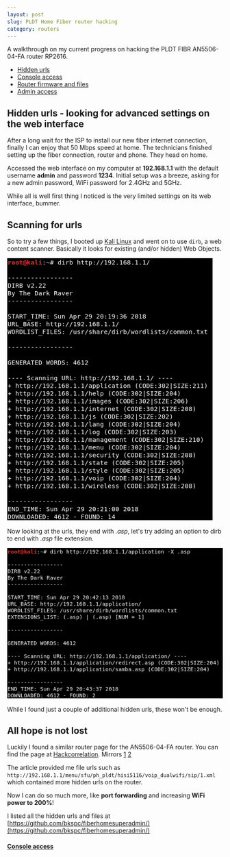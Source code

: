 ```yaml
---
layout: post
slug: PLDT Home Fiber router hacking
category: routers
---
```


A walkthrough on my current progress on hacking the PLDT FIBR AN5506-04-FA router RP2616.

- [Hidden urls](#)
- [Console access](/pldt-home-fiber-router-console-access)
- [Router firmware and files](/pldt-home-fiber-router-firmware-and-files)
- [Admin access](/pldt-home-fiber-web-interface-admin-access)

## Hidden urls - looking for advanced settings on the web interface

After a long wait for the ISP to install our new fiber internet connection, finally I can enjoy that 50 Mbps speed at home. The technicians finished setting up the fiber connection, router and phone. They head on home.


Accessed the web interface on my computer at **192.168.1.1** with the default username **admin** and password **1234**. Initial setup was a breeze, asking for a new admin password, WiFi password for 2.4GHz and 5GHz.

While all is well first thing I noticed is the very limited settings on its web interface, bummer.

## Scanning for urls

So to try a few things, I booted up [Kali Linux](https://www.kali.org/) and went on to use `dirb`, a web content scanner. Basically it looks for existing (and/or hidden) Web Objects.

![](/img/2018-05-20/01.png)

Now looking at the urls, they end with *.asp*, let's try adding an option to dirb to end with *.asp* file extension.

![](/img/2018-05-20/02.png)

While I found just a couple of additional hidden urls, these won't be enough.

## All hope is not lost

Luckily I found a similar router page for the AN5506-04-FA router. You can find the page at [Hackcorrelation](https://hackcorrelation.blogspot.com/2017/07/fiberhome-an5506-02-f-router-hack.html). Mirrors [1](https://archive.fo/uWVbx) [2](https://web.archive.org/web/20180429125804/https://hackcorrelation.blogspot.com/2017/07/fiberhome-an5506-02-f-router-hack.html)

The article provided me file urls such as `http://192.168.1.1/menu/sfu/ph_pldt/hisi5116/voip_dualwifi/sip/1.xml` which contained more hidden urls on the router.

Now I can do so much more, like **port forwarding** and increasing **WiFi power to 200%**!

I listed all the hidden urls and files at [https://github.com/bkspc/fiberhomesuperadmin/](https://github.com/bkspc/fiberhomesuperadmin/)

#### [Console access](/pldt-home-fiber-router-console-access)
